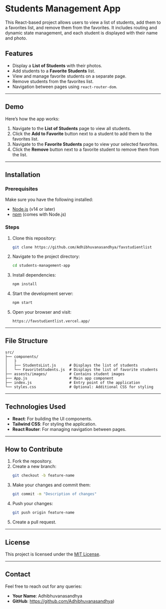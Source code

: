 
# Students Management App

This React-based project allows users to view a list of students, add them to a favorites list, and remove them from the favorites. It includes routing and dynamic state management, and each student is displayed with their name and photo.

## Features

- Display a **List of Students** with their photos.
- Add students to a **Favorite Students** list.
- View and manage favorite students on a separate page.
- Remove students from the favorites list.
- Navigation between pages using `react-router-dom`.

---

## Demo

Here’s how the app works:

1. Navigate to the **List of Students** page to view all students.
2. Click the **Add to Favorite** button next to a student to add them to the favorites list.
3. Navigate to the **Favorite Students** page to view your selected favorites.
4. Click the **Remove** button next to a favorite student to remove them from the list.

---

## Installation

### Prerequisites

Make sure you have the following installed:

- [Node.js](https://nodejs.org/) (v14 or later)
- [npm](https://www.npmjs.com/) (comes with Node.js)

### Steps

1. Clone this repository:
   ```bash
   git clone https://github.com/Adhibhuvanasandhya/favstudientlist
   ```

2. Navigate to the project directory:
   ```bash
   cd students-management-app
   ```

3. Install dependencies:
   ```bash
   npm install
   ```

4. Start the development server:
   ```bash
   npm start
   ```

5. Open your browser and visit:
   ```
   https://favstudientlist.vercel.app/
   ```

---

## File Structure

```plaintext
src/
├── components/
│   ├ 
│   ├── StudentsList.js      # Displays the list of students
│   └── FavoriteStudents.js  # Displays the list of favorite students
├── assests/images/          # Contains student images
├── App.js                   # Main app component
├── index.js                 # Entry point of the application
└── styles.css               # Optional: Additional CSS for styling
```

---

## Technologies Used

- **React**: For building the UI components.
- **Tailwind CSS**: For styling the application.
- **React Router**: For managing navigation between pages.

---

## How to Contribute

1. Fork the repository.
2. Create a new branch:
   ```bash
   git checkout -b feature-name
   ```
3. Make your changes and commit them:
   ```bash
   git commit -m "Description of changes"
   ```
4. Push your changes:
   ```bash
   git push origin feature-name
   ```
5. Create a pull request.

---

## License

This project is licensed under the [MIT License](LICENSE).

---

## Contact

Feel free to reach out for any queries:

- **Your Name**: Adhibhuvanasandhya
- **GitHub**: https://github.com/Adhibhuvanasandhya)
